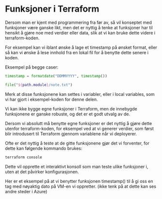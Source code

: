 ﻿# Funksjoner i Terraform

Dersom man er kjent med programmering fra før av, så vil konseptet med funksjoner være ganske likt, men det er nyttig å tenke at funksjoner har til hensikt å gjøre noe med verdier eller data, slik at vi kan bruke dette videre i terraform-koden.

For eksempel kan vi iblant ønske å lage et timestamp på ønsket format, eller så kan vi ønske å lese innhold fra en lokal fil for å benytte dette senere i koden.

Eksempel på begge caser:

```Terraform
timestamp = formatdate("DDMMYYYY", timestamp())
```

```Terraform
file("${path.module}/note.txt")
```

Merk at disse funksjonene kan settes i variabler, eller i local variables, som vi har gjort i eksempel-koden for denne delen.

Vi kan ikke bygge egne funksjoner i Terraform, men de innebygde funksjonene er ganske robuste, og det er et godt utvalg av de.

Dersom vi absolutt må benytte egne funksjoner er det nyttig å gjøre dette utenfor terraform-koden, for eksempel ved at vi generer verdier, som først blir introdusert til Terraform gjennom variablene når vi deployerer.

Ofte er det nyttig å teste at de gitte funksjonene gjør det vi forventer, for dette kan følgende kommando brukes:

```Bash
terraform console
```

Dette vil opprette et interaktivt konsoll som man teste ulike funksjoner i, uten at det påvirker konfigurasjonen.

Her er et eksempel på at vi benytter funksjonen timestamp() til å gi oss en tag med nøyaktig dato på VM-en vi oppretter. (ikke tenk på at dette kan ses andre steder i Azure)